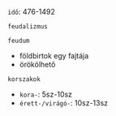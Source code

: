 `idő`: 476-1492

`feudalizmus`

`feudum`
- földbirtok egy fajtája
- örökölhető

`korszakok`
- `kora-`: 5sz-10sz
- `érett-/virágó-`: 10sz-13sz